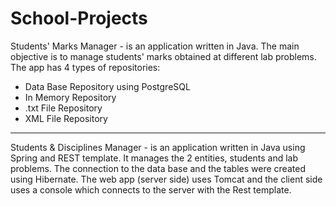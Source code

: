 # School-Projects

Students' Marks Manager - is an application written in Java. The main
objective is to manage students' marks obtained at different lab
problems. The app has 4 types of repositories:
- Data Base Repository using PostgreSQL
- In Memory Repository
- .txt File Repository
- XML File Repository

_______________________________________________________________________________________________________

Students & Disciplines Manager - is an application written in Java using
Spring and REST template. It manages the 2 entities, students and lab
problems. The connection to the data base and the tables were created
using Hibernate. The web app (server side) uses Tomcat and the client
side uses a console which connects to the server with the Rest
template.
